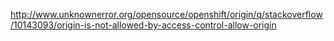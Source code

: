 http://www.unknownerror.org/opensource/openshift/origin/q/stackoverflow/10143093/origin-is-not-allowed-by-access-control-allow-origin